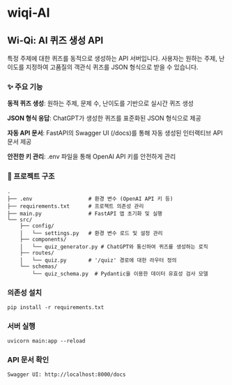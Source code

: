 # wiqi-AI

## Wi-Qi: AI 퀴즈 생성 API
특정 주제에 대한 퀴즈를 동적으로 생성하는 API 서버입니다. 사용자는 원하는 주제, 난이도를 지정하여 고품질의 객관식 퀴즈를 JSON 형식으로 받을 수 있습니다.

### ✨ 주요 기능
**동적 퀴즈 생성**: 원하는 주제, 문제 수, 난이도를 기반으로 실시간 퀴즈 생성

**JSON 형식 응답**: ChatGPT가 생성한 퀴즈를 표준화된 JSON 형식으로 제공

**자동 API 문서**: FastAPI의 Swagger UI (/docs)를 통해 자동 생성된 인터랙티브 API 문서 제공

**안전한 키 관리**: .env 파일을 통해 OpenAI API 키를 안전하게 관리


### 📂 프로젝트 구조
```
.
├── .env                  # 환경 변수 (OpenAI API 키 등)
├── requirements.txt      # 프로젝트 의존성 관리
├── main.py               # FastAPI 앱 초기화 및 실행
└── src/
    ├── config/
    │   └── settings.py   # 환경 변수 로드 및 설정 관리
    ├── components/
    │   └── quiz_generator.py # ChatGPT와 통신하여 퀴즈를 생성하는 로직
    ├── routes/
    │   └── quiz.py       # '/quiz' 경로에 대한 라우터 정의
    └── schemas/
        └── quiz_schema.py  # Pydantic을 이용한 데이터 유효성 검사 모델
```

### 의존성 설치
```
pip install -r requirements.txt
```

### 서버 실행
```
uvicorn main:app --reload
```

### API 문서 확인
```
Swagger UI: http://localhost:8000/docs
```